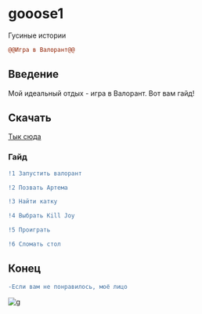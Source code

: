 # gooose1
Гусиные истории
```diff
@@Игра в Валорант@@
```
## Введение
Мой идеальный отдых - игра в Валорант. Вот вам гайд!
## Скачать

[Тык сюда](https://playvalorant.com/ru-ru/)


### Гайд
```diff
!1 Запустить валорант

!2 Позвать Артема

!3 Найти катку

!4 Выбрать Kill Joy

!5 Проиграть

!6 Сломать стол

```
## Конец 

```diff
-Если вам не понравилось, моё лицо 
```
![g](https://github.com/user-attachments/assets/f20d3e92-9062-4723-9063-7c8b3105cd6f)
